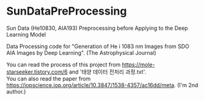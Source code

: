 # SunDataPreProcessing
Sun Data (He10830, AIA193) Preprocessing before Applying to the Deep Learning Model

Data Processing code for "Generation of He i 1083 nm Images from SDO AIA Images by Deep Learning". (The Astrophysical Journal)

You can read the process of this project from https://mole-starseeker.tistory.com/6 and '태양 데이터 전처리 과정.txt'.</br>
You can also read the paper from https://iopscience.iop.org/article/10.3847/1538-4357/ac16dd/meta. (I'm 2nd author.)
